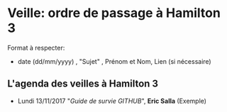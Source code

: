 # Veille: ordre de passage à Hamilton 3

Format à respecter:   
- date (dd/mm/yyyy) , "Sujet" ,  Prénom et Nom, Lien (si nécessaire)

## L'agenda des veilles à Hamilton 3

- Lundi 13/11/2017 "*Guide de survie GITHUB*", __Eric Salla__ (Exemple)

